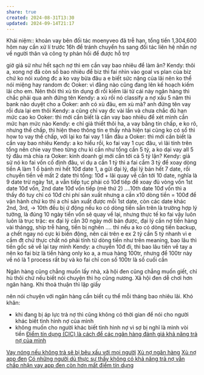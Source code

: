 ```yaml
---
share: true
created: 2024-08-31T13:30
updated: 2024-09-14T21:17
---
```

Khái niệm:: 
khoản vay bên đối tác moenyveo đã trễ hạn, tổng tiền 1,304,600 hôm nay cần xử lí trước 16h để tránh chuyển hs sang đối tác liên hệ nhắn nợ về người thân và công ty phản hồi để được hỗ trợ

giờ giả sử như hết sạch nợ thì em cần vay bao nhiêu để làm ăn?
Kendy: thôi a, xong nợ đã
còn số bao nhiêu để biz thì fai nhìn vào goal vs plan của biz chứ ko nói xuông đc a
ko vay bừa đâu a
e biết sức nặng của lãi nên ko thể nói miệng hay random đc
Ooker: vì đằng nào cũng đang lên kế hoạch kiếm lãi cho em. Nên thôi thì xù tín dụng đi rồi kiếm lãi từ cái này
ngân hàng thì chắc phải qua anh đứng tên
Kendy: a xù rồi nó classify a nợ xấu 5 năm thì bank nào duyệt cho a
Ooker: anh có xù đâu, em xù mà?
anh đứng tên vay rồi đưa lại em thôi
Kendy: a cũng chỉ vay đc vài lần và chưa chắc đủ hạn mức cao ko
Ooker: thì mới cần biết là cần vay bao nhiêu để xét mình cần mức hạn mức nào
Kendy: e chỉ giả thiết thôi ha, a vay bằng tín chấp, e ko rõ, nhưng thế chấp, thì hiện theo thông tin e thấy nhà hiện tại cũng ko có sổ thì how to vay thế chấp, với lại ko fai vay 1 lần đâu a
Ooker: thì mới cần biết là cần vay bao nhiêu
Kendy: a ko hiểu rồi, ko fai vay 1 cục đâu, vì lãi tính trên tổng
nên chie vay theo từng chu kì cần
như tổng cần 5 tỷ, a ko dại vay all 5 tỷ đâu mà chia ra
Ooker: kinh doanh gì mới cần tới cả 5 tỷ lận?
Kendy: giả sử
nó ko fai vốn cố định đâu, ví dụ a cần 1 tỷ thì a fai cầm 3 tỷ để xoay dòng tiền
A làm 1 ổ bánh mì hết 10đ date 1, a gửi đại lý, đại lý bán hết 7 date, rồi chuyển tiền về mất 2 date thì tổng: 10đ + lãi quay về cần tới 10 date, nghĩa là 9 date trừ ngày 1st, a vẫn tiếp tục phải có 10đ tiếp đề xoay đủ vòng vốn
1st date 10đ vốn, 2nd date 10đ vốn tiếp (mẻ thứ 2) ….10th date 10đ vốn thì a thấy đó tuy chỉ có 10đ chi phí sản xuất nhưng a cần x10 dòng tiền = 100đ để vận hành
chứ ko thì a chỉ sản xuất được mỗi 1st date, còn các date khác 2nd, 3rd, → 10th đều bị ứ động nếu ko có dòng tiền sẵn
trên là trường hợp lý tưởng, là đúng 10 ngày tiền vốn sẽ quay về lại, nhưng thực tế ko fai vậy luôn luôn là trục trặc: ex đại lý cần 30 ngày mới bán được, đại lý cần nợ tiền hàng vài thángg, ship trễ hàng, tiền bị nghẽn …. thì nếu a ko có dòng tiền backup, a chết ngay
nó cực kì biến động, nên cái trên e ex 2 tỷ cần 5 tỷ nhanh vì e cầm đt chứ thực chất nó phải tính từ dòng tiền như trên meaning, bao lâu thì tiền gốc sẽ về lại tay mình
Kendy: a chuyển 10đ đi, thì bao lâu tiền về tay a
nên ko fai biz là tiền hàng only ko a, a mua hàng 100tr, nhưng để 100tr này về nó là 1 process rất bự và ko fai chỉ con số 100tr là số cuối cần


Ngân hàng cũng chẳng muốn lấy nhà, xã hội đen cũng chẳng muốn giết, chỉ hù thôi chứ nếu biết nói chuyện thì họ cũng nương. Xã hội đen dễ chơi hơn ngân hàng. Khi thoả thuận thì lập giấy

nên nói chuyện với ngân hàng
cần biết cụ thể mỗi tháng bao nhiêu lãi. Khó khăn: 
- khi đang bị áp lực trả nợ thì cũng không có thời gian để nói cho người khác biết tình hình nợ của mình 
- không muốn cho người khác biết tình hình nợ vì sợ bị nghĩ là mình vòi tiền
[Điểm tín dụng (CIC) là cách để các ngân hàng đánh giá khả năng trả nợ của mình](../../%E2%9A%A1Hi%E1%BB%83u%20bi%E1%BA%BFt%20s%C3%A2u/T%E1%BB%95%20ch%E1%BB%A9c%20t%C3%A0i%20ch%C3%ADnh/Vay%20ti%E1%BB%81n/Ng%C3%A2n%20h%C3%A0ng,%20%C4%91i%E1%BB%83m%20t%C3%ADn%20d%E1%BB%A5ng/%C4%90i%E1%BB%83m%20t%C3%ADn%20d%E1%BB%A5ng%20(CIC)%20l%C3%A0%20c%C3%A1ch%20%C4%91%E1%BB%83%20c%C3%A1c%20ng%C3%A2n%20h%C3%A0ng%20%C4%91%C3%A1nh%20gi%C3%A1%20kh%E1%BA%A3%20n%C4%83ng%20tr%E1%BA%A3%20n%E1%BB%A3%20c%E1%BB%A7a%20m%C3%ACnh.md)

[Vay nóng nếu không trả sẽ bị bêu xấu với mọi người](../../%E2%9A%A1Hi%E1%BB%83u%20bi%E1%BA%BFt%20s%C3%A2u/T%E1%BB%95%20ch%E1%BB%A9c%20t%C3%A0i%20ch%C3%ADnh/Vay%20ti%E1%BB%81n/D%E1%BB%8Bch%20v%E1%BB%A5%20cho%20vay%20kh%C3%A1c/Vay%20kh%C3%B4ng%20%C4%91i%E1%BB%83m%20t%C3%ADn%20d%E1%BB%A5ng/Vay%20n%C3%B3ng%20n%E1%BA%BFu%20kh%C3%B4ng%20tr%E1%BA%A3%20s%E1%BA%BD%20b%E1%BB%8B%20b%C3%AAu%20x%E1%BA%A5u%20v%E1%BB%9Bi%20m%E1%BB%8Di%20ng%C6%B0%E1%BB%9Di.md)
[Xù nợ ngân hàng](X%C3%B9%20n%E1%BB%A3%20ng%C3%A2n%20h%C3%A0ng.md)
[Xù nợ app đen](./X%C3%B9%20n%E1%BB%A3%20app%20%C4%91en.md)
[Có những người dù thực sự thấy không có khả năng trả nợ vẫn chấp nhận vay app đen còn hơn mất điểm tín dụng](../../%E2%9A%A1Hi%E1%BB%83u%20bi%E1%BA%BFt%20s%C3%A2u/T%E1%BB%95%20ch%E1%BB%A9c%20t%C3%A0i%20ch%C3%ADnh/Vay%20ti%E1%BB%81n/Ng%C3%A2n%20h%C3%A0ng,%20%C4%91i%E1%BB%83m%20t%C3%ADn%20d%E1%BB%A5ng/C%C3%B3%20nh%E1%BB%AFng%20ng%C6%B0%E1%BB%9Di%20d%C3%B9%20th%E1%BB%B1c%20s%E1%BB%B1%20th%E1%BA%A5y%20kh%C3%B4ng%20c%C3%B3%20kh%E1%BA%A3%20n%C4%83ng%20tr%E1%BA%A3%20n%E1%BB%A3%20v%E1%BA%ABn%20ch%E1%BA%A5p%20nh%E1%BA%ADn%20vay%20app%20%C4%91en%20c%C3%B2n%20h%C6%A1n%20m%E1%BA%A5t%20%C4%91i%E1%BB%83m%20t%C3%ADn%20d%E1%BB%A5ng.md)
